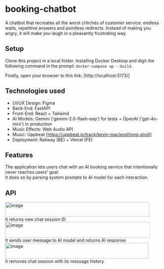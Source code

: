 # booking-chatbot
A chatbot that recreates all the worst chlichés of customer service: endless waits, repetitive answers and pointless redirects. Instead of making you angry, it will make you laugh in a pleasantly frustrating way.

## Setup
Clone this project in a local folder.
Installing Docker Desktop and digit the following command in the prompt:
`docker-compose up --build`.

Finally, open your browser to this link: [http://localhost:5173/]

## Technologies used
- UI/UX Design: Figma
- Back-End: FastAPI
- Front-End: React + Tailwind
- AI Models: Gemini ('gemini-2.0-flash-exp') for tests + OpenAI ('gpt-4o-mini') in production
- Music Effects: Web Audio API
- Music: Uppbeat [https://uppbeat.io/track/kevin-macleod/long-stroll]
- Deployment: Railway (BE) + Vercel (FE)

## Features
The application lets users chat with an AI booking service that intentionally never reaches users' goal.<br>
It does so by parsing system prompts to AI model for each interaction.<br>

## API
<img width="467" height="47" alt="image" src="https://github.com/user-attachments/assets/008cad59-e1a2-4805-ac58-8a15a62bcea5" />
<br>It returns new chat session ID<br>


<img width="469" height="51" alt="image" src="https://github.com/user-attachments/assets/add30a65-24f8-4f51-89d2-a61d4697b011" />
<br>It sends user message to AI model and returns AI response<br>


<img width="464" height="51" alt="image" src="https://github.com/user-attachments/assets/9da3c37c-6d2b-4c47-97f3-7be1aaa89857" />
<br>It removes chat session with its message history<br>






